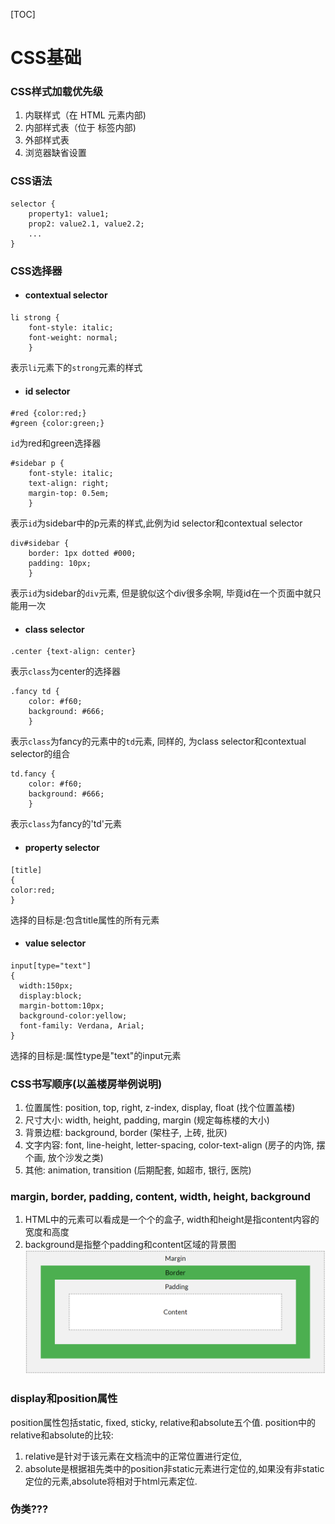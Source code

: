[TOC]
# CSS基础

### CSS样式加载优先级
1. 内联样式（在 HTML 元素内部)
2. 内部样式表（位于 <head> 标签内部)
3. 外部样式表
4. 浏览器缺省设置

### CSS语法
```
selector {
    property1: value1;
    prop2: value2.1, value2.2;
    ...
}
```

### CSS选择器
* #### contextual selector
```
li strong {
    font-style: italic;
    font-weight: normal;
    }
```
表示`li`元素下的`strong`元素的样式

* #### id selector
```
#red {color:red;}
#green {color:green;}
```
`id`为red和green选择器
```
#sidebar p {
    font-style: italic;
    text-align: right;
    margin-top: 0.5em;
    }
```
表示`id`为sidebar中的p元素的样式,此例为id selector和contextual selector
```
div#sidebar {
    border: 1px dotted #000;
    padding: 10px;
    }
```
表示`id`为sidebar的`div`元素, 但是貌似这个div很多余啊, 毕竟id在一个页面中就只能用一次

* #### class selector
```
.center {text-align: center}
```
表示`class`为center的选择器
```
.fancy td {
    color: #f60;
    background: #666;
    }
```
表示`class`为fancy的元素中的`td`元素, 同样的, 为class selector和contextual selector的组合
```
td.fancy {
    color: #f60;
    background: #666;
    }
```
表示`class`为fancy的'td'元素

* #### property selector
```
[title]
{
color:red;
}
```
选择的目标是:包含title属性的所有元素

* #### value selector
```
input[type="text"]
{
  width:150px;
  display:block;
  margin-bottom:10px;
  background-color:yellow;
  font-family: Verdana, Arial;
}
```
选择的目标是:属性type是"text"的input元素

### CSS书写顺序(以盖楼房举例说明)
1. 位置属性: position, top, right, z-index, display, float (找个位置盖楼)
2. 尺寸大小: width, height, padding, margin (规定每栋楼的大小)
3. 背景边框: background, border (架柱子, 上砖, 批灰)
4. 文字内容: font, line-height, letter-spacing, color-text-align (房子的内饰, 摆个画, 放个沙发之类)
5. 其他: animation, transition (后期配套, 如超市, 银行, 医院)

### margin, border, padding, content, width, height, background
1. HTML中的元素可以看成是一个个的盒子, width和height是指content内容的宽度和高度
2. background是指整个padding和content区域的背景图
![BoxModel](css01-boxmodel.png)

### display和position属性
position属性包括static, fixed, sticky, relative和absolute五个值.
position中的relative和absolute的比较:
1. relative是针对于该元素在文档流中的正常位置进行定位,
2. absolute是根据祖先类中的position非static元素进行定位的,如果没有非static定位的元素,absolute将相对于html元素定位.

### 伪类???
